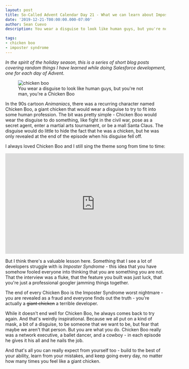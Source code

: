 ```yaml
---
layout: post
title: So-Called Advent Calendar Day 21 - What we can learn about Imposter Syndrome from Chicken Boo
date: '2019-12-21-T00:00:00.000-07:00'
author: Sean Cuevo
description: You wear a disguise to look like human guys, but you're not man, you're a Chicken Boo

tags:
- chicken boo
- imposter syndrome
---
```


*In the spirit of the holiday season, this is a series of short blog posts covering random things I have learned while doing Salesforce development, one for each day of Advent.*

<figure>
  <img src="{{site.url}}/assets/img/chicken-boo.jpg" alt="chicken boo"/>
  <figcaption>You wear a disguise to look like human guys, but you're not man, you're a Chicken Boo</figcaption>
</figure>

In the 90s cartoon *Animaniacs*, there was a recurring character named Chicken Boo, a giant chicken that would wear a disguise to try to fit into some human profession. The bit was pretty simple - Chicken Boo would wear the disguise to do something, like fight in the civil war, pose as a secret agent, enter a martial arts tournament, or be a mall Santa Claus. The disguise would do little to hide the fact that he was a chicken, but he was only revealed at the end of the episode when his disguise fell off.

I always loved Chicken Boo and I still sing the theme song from time to time:

<iframe width="560" height="315" src="https://www.youtube.com/embed/Xr37BJA3cLI" frameborder="0" allow="accelerometer; autoplay; encrypted-media; gyroscope; picture-in-picture" allowfullscreen></iframe>

But I think there's a valuable lesson here. Something that I see a lot of developers struggle with is *Imposter Syndrome* - this idea that you have somehow fooled everyone into thinking that you are something you are not. That the interview was a fluke, that the feature you built was just luck, that you're just a professional googler jamming things together.

The end of every Chicken Boo is the Imposter Syndrome worst nightmare - you are revealed as a fraud and everyone finds out the truth - you're actually a ~~giant chicken~~ a terrible developer.

While it doesn't end well for Chicken Boo, he always comes back to try again. And that's weirdly inspirational. Because we all put on a kind of mask, a bit of a disguise, to be someone that we want to be, but fear that maybe we aren't that person. But you are what you do. Chicken Boo really was a network executive, a ballet dancer, and a cowboy - in each episode he gives it his all and he nails the job.

And that's all you can really expect from yourself too - build to the best of your ability, learn from your mistakes, and keep going every day, no matter how many times you feel like a giant chicken.